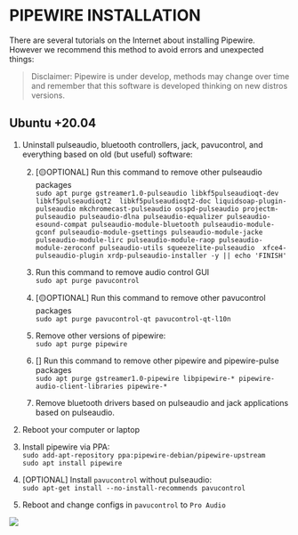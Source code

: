 # PIPEWIRE INSTALLATION

There are several tutorials on the Internet about installing Pipewire. However we recommend this method to avoid errors and unexpected things:

> Disclaimer: Pipewire is under develop, methods may change over time and remember that this software is developed thinking on new distros versions.

## Ubuntu +20.04

1. Uninstall pulseaudio, bluetooth controllers, jack, pavucontrol, and everything based on old (but useful) software:
   <!--1. Run this command to remove pulseaudio:<br>  `sudo apt purge pulseaudio`-->
   
   2. [🟡OPTIONAL] Run this command to remove other pulseaudio packages <br> `sudo apt purge gstreamer1.0-pulseaudio libkf5pulseaudioqt-dev libkf5pulseaudioqt2  libkf5pulseaudioqt2-doc liquidsoap-plugin-pulseaudio mkchromecast-pulseaudio osspd-pulseaudio projectm-pulseaudio pulseaudio-dlna pulseaudio-equalizer pulseaudio-esound-compat pulseaudio-module-bluetooth pulseaudio-module-gconf pulseaudio-module-gsettings pulseaudio-module-jacke pulseaudio-module-lirc pulseaudio-module-raop pulseaudio-module-zeroconf pulseaudio-utils squeezelite-pulseaudio  xfce4-pulseaudio-plugin xrdp-pulseaudio-installer -y || echo 'FINISH'`
   
   3. Run this command to remove audio control GUI <br> `sudo apt purge pavucontrol`
   
   4. [🟡OPTIONAL] Run this command to remove other pavucontrol packages <br> `sudo apt purge pavucontrol-qt pavucontrol-qt-l10n`

   5. Remove other versions of pipewire: <br>`sudo apt purge pipewire`
   
   6. [] Run this command to remove other pipewire and pipewire-pulse packages <br> `sudo apt purge gstreamer1.0-pipewire libpipewire-* pipewire-audio-client-libraries pipewire-*`
   
   7. Remove bluetooth drivers based on pulseaudio and jack applications based on pulseaudio.
   
2. Reboot your computer or laptop
3. Install pipewire via PPA:<br> `sudo add-apt-repository ppa:pipewire-debian/pipewire-upstream` <br> `sudo apt install pipewire`
4. [OPTIONAL] Install `pavucontrol` without pulseaudio: <br>`sudo apt-get install --no-install-recommends pavucontrol`
5. Reboot and change configs in `pavucontrol` to `Pro Audio`

 ![](https://imgur.com/514XIgR.png)
